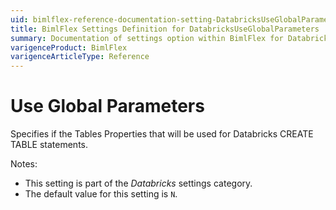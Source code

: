 ```yaml
---
uid: bimlflex-reference-documentation-setting-DatabricksUseGlobalParameters
title: BimlFlex Settings Definition for DatabricksUseGlobalParameters
summary: Documentation of settings option within BimlFlex for DatabricksUseGlobalParameters
varigenceProduct: BimlFlex
varigenceArticleType: Reference
---
```


# Use Global Parameters

Specifies if the Tables Properties that will be used for Databricks CREATE TABLE statements.

Notes:

* This setting is part of the *Databricks* settings category.
* The default value for this setting is `N`.

